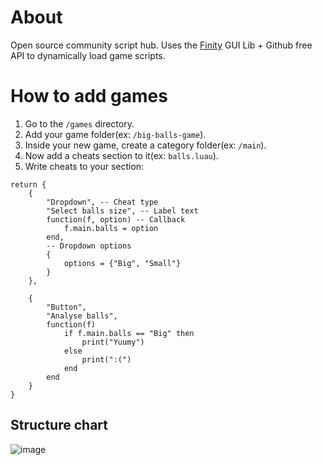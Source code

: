 # About
Open source community script hub.
Uses the [Finity](https://localsmail.gitbook.io/finity-docs) GUI Lib + Github free API to dynamically load game scripts.

# How to add games
1. Go to the `/games` directory.
1. Add your game folder(ex: `/big-balls-game`).
2. Inside your new game, create a category folder(ex: `/main`).
3. Now add a cheats section to it(ex: `balls.luau`).
4. Write cheats to your section:
```luau
return {
    {
        "Dropdown", -- Cheat type
        "Select balls size", -- Label text
        function(f, option) -- Callback
            f.main.balls = option
        end,
        -- Dropdown options
        {
            options = {"Big", "Small"}
        }
    },
    
    {
        "Button",
        "Analyse balls",
        function(f)
            if f.main.balls == "Big" then
                print("Yuumy")
            else
                print(":(")
            end
        end
    }
}
```

## Structure chart
![image](https://github.com/user-attachments/assets/195262a6-d800-4ff8-9ca5-006f6b04b195)

